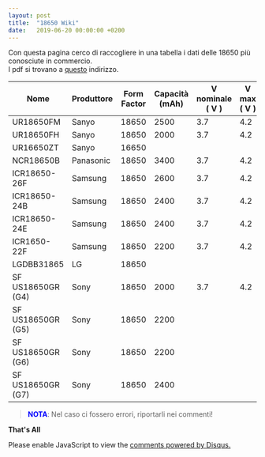 ```yaml
---
layout: post
title:  "18650 Wiki"
date:   2019-06-20 00:00:00 +0200
---
```


Con questa pagina cerco di raccogliere in una tabella i dati delle 18650 più conosciute in commercio.  
I pdf si trovano a [questo](https://github.com/pietrotti97/pietrotti97.github.io/tree/master/media/18650) indirizzo.

| Nome | Produttore | Form Factor | Capacità (mAh) | V nominale ( V ) | V max ( V )|V min ( V )| I ( A ) | I Picco ( A ) | I carica ( mA ) | PDF |
|-------|--------|---------|---------|---------|---------|---------|---------|---------|---------|---------|
| UR18650FM | Sanyo | 18650 | 2500 | 3.7 | 4.2 | 2.75 | 0.5 | | 1750 | SI |
| UR18650FH | Sanyo | 18650 | 2000  | 3.7 | 4.2 | | | | | |
| UR16650ZT | Sanyo | 16650 |  |  | | | | | |
| NCR18650B | Panasonic | 18650 | 3400 | 3.7 | 4.2 | | | | | |
| ICR18650-26F | Samsung | 18650 | 2600 | 3.7 | 4.2 | | | | | | 
| ICR18650-24B | Samsung | 18650 | 2400 | 3.7 | 4.2 | | | | | |
| ICR18650-24E | Samsung | 18650 | 2400 | 3.7 | 4.2 | | | | | |
| ICR1650-22F |  Samsung | 18650 | 2200 | 3.7 | 4.2 | | | | | |
| LGDBB31865 | LG | 18650 |  |  | | | | | | |
| SF US18650GR (G4) | Sony | 18650 | 2000 | 3.7 | 4.2 | 3.0 | | | 1000 | SI |
| SF US18650GR (G5) | Sony | 18650| 2200 | | | | | | | |
| SF US18650GR (G6) | Sony | 18650| 2200 | | | | | | | |
| SF US18650GR (G7) | Sony | 18650| 2400 | | | | | | | |


  
><span style="color:blue">**NOTA**</span>:  Nel caso ci fossero errori, riportarli nei commenti! 

**That's All**


 
<div id="disqus_thread"></div>
<script>

/**
*  RECOMMENDED CONFIGURATION VARIABLES: EDIT AND UNCOMMENT THE SECTION BELOW TO INSERT DYNAMIC VALUES FROM YOUR PLATFORM OR CMS.
*  LEARN WHY DEFINING THESE VARIABLES IS IMPORTANT: https://disqus.com/admin/universalcode/#configuration-variables*/
/*
var disqus_config = function () {
this.page.url = https://pietrotti97.com/pagine/progetti/2019/06/20/18650.html;  // Replace PAGE_URL with your page's canonical URL variable
this.page.identifier = 18650wiki; // Replace PAGE_IDENTIFIER with your page's unique identifier variable
};
*/
(function() { // DON'T EDIT BELOW THIS LINE
var d = document, s = d.createElement('script');
s.src = 'https://pietrotti97.disqus.com/embed.js';
s.setAttribute('data-timestamp', +new Date());
(d.head || d.body).appendChild(s);
})();
</script>
<noscript>Please enable JavaScript to view the <a href="https://disqus.com/?ref_noscript">comments powered by Disqus.</a></noscript>
                            
